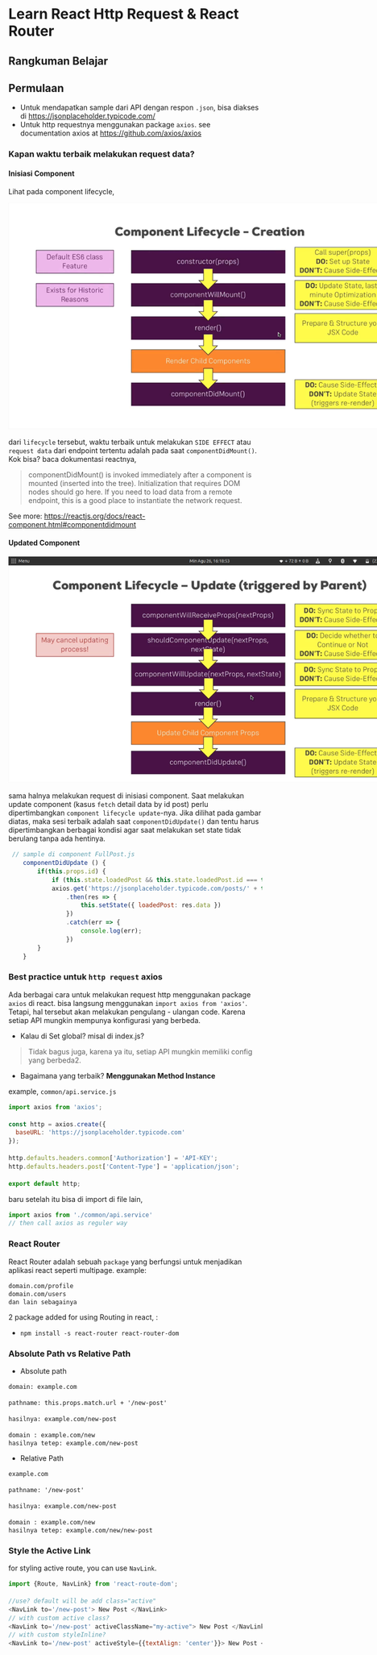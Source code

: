 # Learn React Http Request & React Router

## Rangkuman Belajar

## Permulaan
- Untuk mendapatkan sample dari API dengan respon `.json`, bisa diakses di https://jsonplaceholder.typicode.com/
- Untuk http requestnya menggunakan package `axios`. 
see documentation axios at https://github.com/axios/axios



### Kapan waktu terbaik melakukan request data?

#### Inisiasi Component
Lihat pada component lifecycle,
<center>
  <img src='./docs/images/react-component-lifecycle.png' style='max-width: 800px'>
</center>

dari `lifecycle` tersebut, waktu terbaik untuk melakukan `SIDE EFFECT` atau `request data` dari endpoint tertentu adalah pada saat `componentDidMount()`. Kok bisa? baca dokumentasi reactnya,
> componentDidMount() is invoked immediately after a component is mounted (inserted into the tree). Initialization that requires DOM nodes should go here. If you need to load data from a remote endpoint, this is a good place to instantiate the network request.

See more: https://reactjs.org/docs/react-component.html#componentdidmount

#### Updated Component
<center>
  <img src='./docs/images/update-lifecycle.png' style='max-width: 800px'>
</center>

sama halnya melakukan request di inisiasi component. Saat melakukan update component (kasus `fetch` detail data by id post) perlu dipertimbangkan `component lifecycle update`-nya. Jika dilihat pada gambar diatas, maka sesi terbaik adalah saat `componentDidUpdate()` dan tentu harus dipertimbangkan berbagai kondisi agar saat melakukan set state tidak berulang tanpa ada hentinya.

```js
 // sample di component FullPost.js
    componentDidUpdate () {
        if(this.props.id) {
            if (this.state.loadedPost && this.state.loadedPost.id === this.props.id) return;
            axios.get('https://jsonplaceholder.typicode.com/posts/' + this.props.id)
                .then(res => {
                    this.setState({ loadedPost: res.data })
                })
                .catch(err => {
                    console.log(err);
                })
        }
    }
```

### Best practice untuk `http request` axios

Ada berbagai cara untuk melakukan request http menggunakan package `axios` di react. bisa langsung menggunakan `import axios from 'axios'`. Tetapi, hal tersebut akan melakukan pengulang - ulangan code. Karena setiap API mungkin mempunya konfigurasi yang berbeda.

- Kalau di Set global? misal di index.js? 
> Tidak bagus juga, karena ya itu, setiap API mungkin memiliki config yang berbeda2. 

- Bagaimana yang terbaik? **Menggunakan Method Instance**

example, `common/api.service.js`
```js
import axios from 'axios';

const http = axios.create({
  baseURL: 'https://jsonplaceholder.typicode.com'
});

http.defaults.headers.common['Authorization'] = 'API-KEY';
http.defaults.headers.post['Content-Type'] = 'application/json';

export default http;
```

baru setelah itu bisa di import di file lain,
```js
import axios from './common/api.service'
// then call axios as reguler way 
```

### React Router
React Router adalah sebuah `package` yang berfungsi untuk menjadikan aplikasi react seperti multipage. example:
```
domain.com/profile
domain.com/users
dan lain sebagainya
```
2 package added for using Routing in react, :
- `npm install -s react-router react-router-dom`

### Absolute Path vs Relative Path
- Absolute path
```
domain: example.com

pathname: this.props.match.url + '/new-post'

hasilnya: example.com/new-post

domain : example.com/new
hasilnya tetep: example.com/new-post
```
- Relative Path
```
example.com

pathname: '/new-post'

hasilnya: example.com/new-post

domain : example.com/new
hasilnya tetep: example.com/new/new-post
```

### Style the Active Link

for styling active route, you can use `NavLink`.
```js
import {Route, NavLink} from 'react-route-dom';

//use? default will be add class="active"
<NavLink to='/new-post'> New Post </NavLink>
// with custom active class?
<NavLink to='/new-post' activeClassName="my-active"> New Post </NavLink>
// with custom styleInline?
<NavLink to='/new-post' activeStyle={{textAlign: 'center'}}> New Post </NavLink>
```